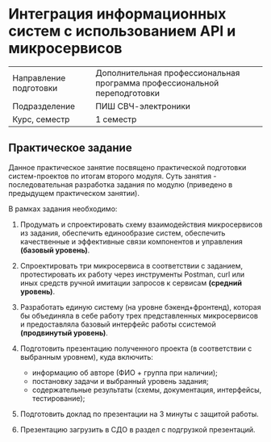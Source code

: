 # Интеграция информационных систем с использованием API и микросервисов
|||
|---|---|
|Направление подготовки|Дополнительная профессиональная программа профессиональной переподготовки|
|Подразделение|ПИШ СВЧ-электроники|
|Курс, семестр|1 семестр|

## Практическое задание

Данное практическое занятие посвящено практической подготовки систем-проектов по итогам второго модуля. Суть занятия - последовательная разработка задания по модулю (приведено в предыдущем практическом занятии).

В рамках задания необходимо:

1. Продумать и спроектировать схему взаимодействия микросервисов из задания, обеспечить единообразие систем, обеспечить качественные и эффективные связи компонентов и управления **(базовый уровень)**.

2. Спроектировать три микросервиса в соответствии с заданием, протестировать их работу через инструменты Postman, curl или иных средств ручной имитации запросов к сервисам **(средний уровень)**.

3. Разработать единую систему (на уровне бэкенд+фронтенд), которая бы объединяла в себе работу трех представленных микросервисов и предоставляла базовый интерфейс работы ссистемой **(продвинутый уровень)**.

4. Подготовить презентацию полученного проекта (в соответствии с выбранным уровнем), куда включить:
   - информацию об авторе (ФИО + группа при наличии);
   - постановку задачи и выбранный уровень задания;
   - содержательные результаты (схемы, документация, интерфейсы, тестирование);

5. Подготовить доклад по презентации на 3 минуты с защитой работы.

6. Презентацию загрузить в СДО в раздел с подгрузкой презентаций.
